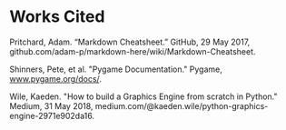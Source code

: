# Works Cited

Pritchard, Adam. “Markdown Cheatsheet.” GitHub, 29 May 2017, github.com/adam-p/markdown-here/wiki/Markdown-Cheatsheet.

Shinners, Pete, et al. "Pygame Documentation." Pygame, www.pygame.org/docs/.

Wile, Kaeden. "How to build a Graphics Engine from scratch in Python." Medium, 31 May 2018, medium.com/@kaeden.wile/python-graphics-engine-2971e902da16.
